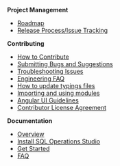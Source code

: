 **Project Management**
* [Roadmap](Roadmap)
* [Release Process/Issue Tracking](Release-Process-and-Issue-Tracking)


**Contributing**
* [How to Contribute](How-to-Contribute)
* [Submitting Bugs and Suggestions](Submitting-Bugs-and-Suggestions)
* [Troubleshooting Issues](Troubleshooting-Issues)
* [Engineering FAQ](Engineering-FAQ)
* [How to update typings files](How-to-update-typings-files)
* [Importing and using modules](Importing-and-using-modules)
* [Angular UI Guidelines](Angular-UI-Guidelines)
* [Contributor License Agreement](Contributor-License-Agreement)

**Documentation**

* [Overview](https://aka.ms/sqlopsstudio)
* [Install SQL Operations Studio](https://aka.ms/download-sqlopsstudio)
* [Get Started](https://aka.ms/get-started-sqlopsstudio)
* [FAQ](https://docs.microsoft.com/sql/sql-operations-studio/faq)